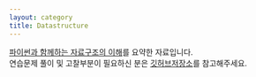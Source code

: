 ```yaml
---
layout: category
title: Datastructure
---
```


[파이썬과 함께하는 자료구조의 이해](http://www.yes24.com/Product/Goods/57949931?scode=008_001)를 요약한 자료입니다.   
연습문제 풀이 및 고찰부분이 필요하신 분은 [깃허브저장소](https://github.com/maro99/data_structure_with_python)를 참고해주세요.     



